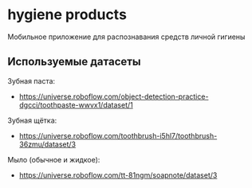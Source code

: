 # hygiene products
Мобильное приложение для распознавания средств личной гигиены

## Используемые датасеты
Зубная паста: 
* https://universe.roboflow.com/object-detection-practice-dgcci/toothpaste-wwvx1/dataset/1

Зубная щётка: 
* https://universe.roboflow.com/toothbrush-i5hl7/toothbrush-36zmu/dataset/3

Мыло (обычное и жидкое):
* https://universe.roboflow.com/tt-81ngm/soapnote/dataset/3
